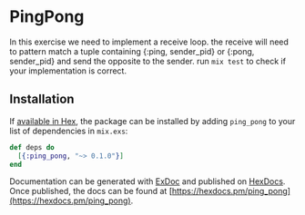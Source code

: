 # PingPong

In this exercise we need to implement a receive loop. the receive will need to pattern match a tuple containing {:ping, sender_pid} or {:pong, sender_pid} and send the opposite to the sender. run `mix test` to check if your implementation is correct.

## Installation

If [available in Hex](https://hex.pm/docs/publish), the package can be installed
by adding `ping_pong` to your list of dependencies in `mix.exs`:

```elixir
def deps do
  [{:ping_pong, "~> 0.1.0"}]
end
```

Documentation can be generated with [ExDoc](https://github.com/elixir-lang/ex_doc)
and published on [HexDocs](https://hexdocs.pm). Once published, the docs can
be found at [https://hexdocs.pm/ping_pong](https://hexdocs.pm/ping_pong).

